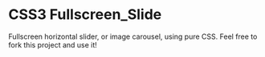 # CSS3 Fullscreen_Slide
Fullscreen horizontal slider, or image carousel, using pure CSS. 
Feel free to fork this project and use it!
